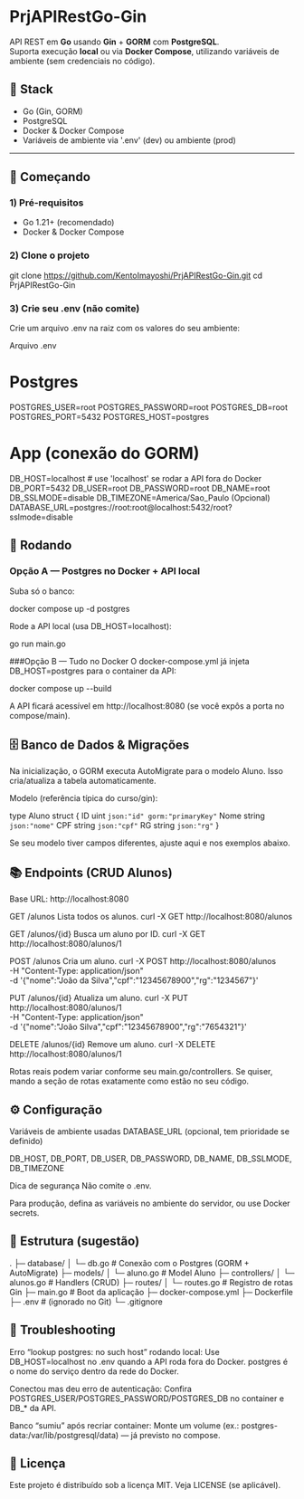# PrjAPIRestGo-Gin

API REST em **Go** usando **Gin** + **GORM** com **PostgreSQL**.  
Suporta execução **local** ou via **Docker Compose**, utilizando variáveis de ambiente (sem credenciais no código).

## 🧰 Stack
- Go (Gin, GORM)
- PostgreSQL
- Docker & Docker Compose
- Variáveis de ambiente via '.env' (dev) ou ambiente (prod)

---

## 🚀 Começando

### 1) Pré-requisitos
- Go 1.21+ (recomendado)
- Docker & Docker Compose

### 2) Clone o projeto

git clone https://github.com/KentoImayoshi/PrjAPIRestGo-Gin.git
cd PrjAPIRestGo-Gin

### 3) Crie seu .env (não comite)
Crie um arquivo .env na raiz com os valores do seu ambiente:

Arquivo .env

# Postgres
POSTGRES_USER=root
POSTGRES_PASSWORD=root
POSTGRES_DB=root
POSTGRES_PORT=5432
POSTGRES_HOST=postgres

# App (conexão do GORM)
DB_HOST=localhost          # use 'localhost' se rodar a API fora do Docker
DB_PORT=5432
DB_USER=root
DB_PASSWORD=root
DB_NAME=root
DB_SSLMODE=disable
DB_TIMEZONE=America/Sao_Paulo
(Opcional) DATABASE_URL=postgres://root:root@localhost:5432/root?sslmode=disable

## 🧪 Rodando
### Opção A — Postgres no Docker + API local
Suba só o banco:

docker compose up -d postgres

Rode a API local (usa DB_HOST=localhost):

go run main.go

###Opção B — Tudo no Docker
O docker-compose.yml já injeta DB_HOST=postgres para o container da API:

docker compose up --build

A API ficará acessível em http://localhost:8080 (se você expôs a porta no compose/main).


## 🗄️ Banco de Dados & Migrações
Na inicialização, o GORM executa AutoMigrate para o modelo Aluno.
Isso cria/atualiza a tabela automaticamente.

Modelo (referência típica do curso/gin):

type Aluno struct {
    ID   uint   `json:"id" gorm:"primaryKey"`
    Nome string `json:"nome"`
    CPF  string `json:"cpf"`
    RG   string `json:"rg"`
}

Se seu modelo tiver campos diferentes, ajuste aqui e nos exemplos abaixo.

## 📚 Endpoints (CRUD Alunos)
Base URL: http://localhost:8080

GET /alunos
Lista todos os alunos.
curl -X GET http://localhost:8080/alunos

GET /alunos/{id}
Busca um aluno por ID.
curl -X GET http://localhost:8080/alunos/1

POST /alunos
Cria um aluno.
curl -X POST http://localhost:8080/alunos \
  -H "Content-Type: application/json" \
  -d '{"nome":"João da Silva","cpf":"12345678900","rg":"1234567"}'

PUT /alunos/{id}
Atualiza um aluno.
curl -X PUT http://localhost:8080/alunos/1 \
  -H "Content-Type: application/json" \
  -d '{"nome":"João Silva","cpf":"12345678900","rg":"7654321"}'

DELETE /alunos/{id}
Remove um aluno.
curl -X DELETE http://localhost:8080/alunos/1

Rotas reais podem variar conforme seu main.go/controllers. Se quiser, mando a seção de rotas exatamente como estão no seu código.

## ⚙️ Configuração
Variáveis de ambiente usadas
DATABASE_URL (opcional, tem prioridade se definido)

DB_HOST, DB_PORT, DB_USER, DB_PASSWORD, DB_NAME, DB_SSLMODE, DB_TIMEZONE

Dica de segurança
Não comite o .env.

Para produção, defina as variáveis no ambiente do servidor, ou use Docker secrets.

## 🧩 Estrutura (sugestão)
.
├─ database/
│  └─ db.go              # Conexão com o Postgres (GORM + AutoMigrate)
├─ models/
│  └─ aluno.go           # Model Aluno
├─ controllers/
│  └─ alunos.go          # Handlers (CRUD)
├─ routes/
│  └─ routes.go          # Registro de rotas Gin
├─ main.go               # Boot da aplicação
├─ docker-compose.yml
├─ Dockerfile
├─ .env                  # (ignorado no Git)
└─ .gitignore


## 🧯 Troubleshooting
Erro “lookup postgres: no such host” rodando local:
Use DB_HOST=localhost no .env quando a API roda fora do Docker.
postgres é o nome do serviço dentro da rede do Docker.

Conectou mas deu erro de autenticação:
Confira POSTGRES_USER/POSTGRES_PASSWORD/POSTGRES_DB no container e DB_* da API.

Banco “sumiu” após recriar container:
Monte um volume (ex.: postgres-data:/var/lib/postgresql/data) — já previsto no compose.

## 📜 Licença
Este projeto é distribuído sob a licença MIT. Veja LICENSE (se aplicável).
